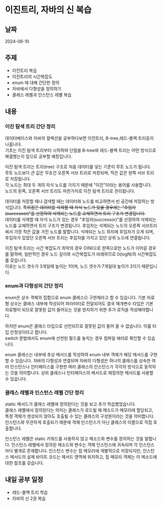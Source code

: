 # 이진트리, 자바의 신 복습

## 날짜
2024-06-10

## 주제
+ 이진트리 복습
+ 이진트리의 시간복잡도
+ enum 에 대해 간단한 정의
+ 자바에서 다형성을 정의하기
+ 클래스 레벨과 인스턴스 레벨 복습

## 내용

### 이진 탐색 트리 간단 정리
데이터베이스와 자바의 컬렉션을 공부하다보면 이진트리, B-tree,레드-블랙 트리등이 나옵니다.  
기초는 이진 탐색 트리부터 시작하여 단점을 B-tree와 레드-블랙 트리는 어떤 방식으로 해결했는지 앞으로 공부할 예정입니다.  
  
이진 탐색 트리는 트리(tree) 구조로 처음 데이터를 넣는 기준이 루트 노드가 됩니다.  
루트 노드보다 큰 값은 무조건 오른쪽 서브 트리로 저장되며, 작은 값은 왼쪽 서브 트리로 저장됩니다.  
각 노드는 최대 두 개의 자식 노드를 가지기 때문에 "이진"이라는 용어를 사용합니다.  
노드의 왼쪽, 오른쪽 서브 트리도 마찬가지로 이진 탐색 트리로 관리됩니다.  
  
데이터를 저장할 때나 검색할 때는 데이터와 노드를 비교하면서 빈 공간에 저장하는 방식입니다.
~~특이점은 데이터를 삭제할 때 자식 노드가 있을 경우에는 "후임자(successor)"를 선정하여 
삭제되는 노드를 교체하면서 트리 구조가 변경됩니다.~~  
데이터를 삭제할 때 자식 노드가 있는 경우 "후임자(successor)"를 선정하여 삭제되는 노드를 교체하면서 트리 구조가 변경됩니다. 
후임자는 삭제되는 노드의 오른쪽 서브트리에서 가장 작은 값을 가진 노드를 말합니다. 삭제되는 노드 위치에 후임자가 오게 되며, 
후임자가 있었던 오른쪽 서브 트리는 후임자를 가지고 있던 상위 노드에 연결됩니다.
  
이진 탐색 트리는 시간 복잡도가 최악의 경우 O(N)으로 한쪽으로만 노드가 이어갈 경우를 말하며, 
일반적인 경우 노드 깊이와 시간복잡도가 비례하므로 0(logN)의 시간복잡도를 갖습니다.  
이유는 노드 갯수가 3개일때 높이는 1이며, 노드 갯수가 7개일대 높이가 2이기 때문입니다.  

### enum과 다형성의 간단 정리
enum은 상수 객체의 집합으로 enum 클래스으 구현체라고 할 수 있습니다. 
기본 자료형 상수는 클래스 내부에 작성되어 파라미터로 전달되어도 결국 매개변수 타입은 기본 자료형이 되므로 
잘못된 값이 들어오는 것을 방지하기 위한 추가 로직을 작성해야합니다.  
  
하지만 enum은 클래스 타입으로 선언되므로 잘못된 값이 들어 올 수 없습니다. 이를 타입 안정성이라고 합니다.  
switch 문법에서도 enum에 선언된 필드를 놓치는 경우 컴파일 에러로 확인할 수 있습니다.  
  
enum 클래스는 내부에 추상 메서드를 작성하여 enum 내부 객체가 해당 메서드를 구현할 수 있습니다. 
자바의 다형성과 연결되며 자바의 다형성은 하나의 클래스를 상속한 여러 인스턴스나 인터페이스를 구현한 여러 클래스의 인스턴스가 
각각의 방식으로 동작하는 것을 의미합니다. 상위 클래스나 인터페이스의 메서드로 재정의한 메서드를 사용할 수 있습니다.
  
### 클래스 레벨과 인스턴스 레벨 간단 정리  
static 메서드가 클래스 레벨에 정의된다는 것을 보고 추가 학습했었습니다.  
클래스 레벨에서 정의된다는 의미는 클래스가 로드될 때 메소드가 메모리에 할당되고, 특정 객체가 생성되지 않아도 호출될 수 있는 클래스의 
구성원이라는 것을 의미합니다. 인스턴스와 무관하게 호출되기 때문에 객체 인스턴스가 아닌 클래스의 이름으로 직접 호출합니다.  
  
인스턴스 레벨은 static 키워드를 사용하지 않고 메소드와 변수를 정의하는 것을 말합니다. 
인스턴스 레벨에서 정의된 메소드와 변수는 객체 인스턴스에 귀속되어 각 인스턴스마다 별개로 존재합니다.
인스턴스 변수는 힙 메모리에 개별적으로 저장되지만, 인스턴스 메서드의 실제 바이트 코드는 메서드 영역에 위치하고,
힙 메모리 객체는 이 메소드에 대한 참조를 갖습니다.
   
## 내일 공부 일정  
+ 레드-블랙 트리 학습
+ 자바의 신 2권 복습